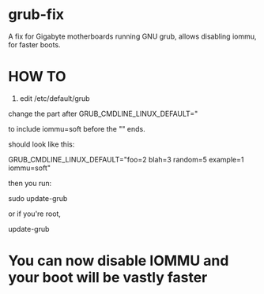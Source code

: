 # grub-fix
A fix for Gigabyte motherboards running GNU grub, allows disabling iommu, for faster boots.

# HOW TO

1. edit /etc/default/grub

change the part after GRUB_CMDLINE_LINUX_DEFAULT="

to include iommu=soft before the "" ends.

should look like this:

GRUB_CMDLINE_LINUX_DEFAULT="foo=2 blah=3 random=5 example=1 iommu=soft"

then you run:

sudo update-grub

or if you're root,

update-grub

# You can now disable IOMMU and your boot will be vastly faster
